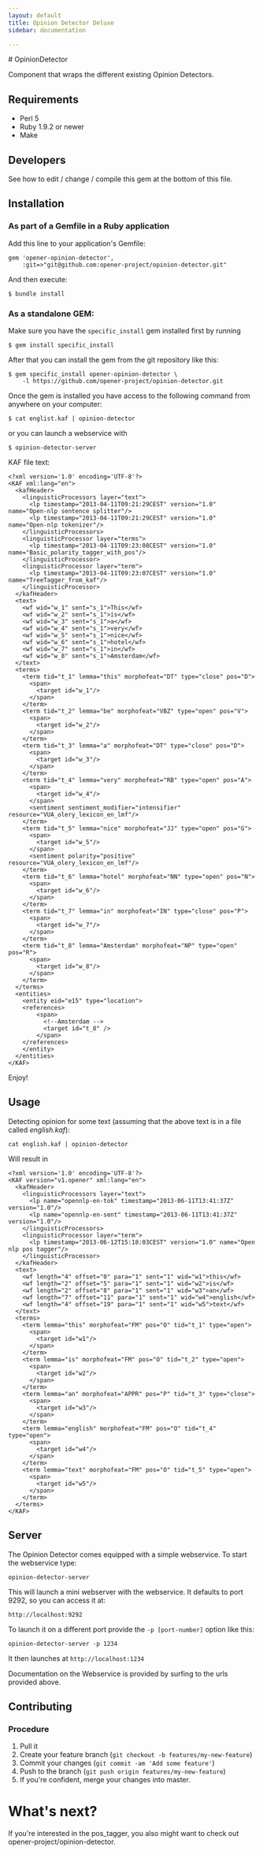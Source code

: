 ```yaml
---
layout: default
title: Opinion Detector Deluxe
sidebar: documentation

---
```




<div id='readme'></div>
# OpinionDetector

Component that wraps the different existing Opinion Detectors.

## Requirements

* Perl 5
* Ruby 1.9.2 or newer
* Make

## Developers

See how to edit / change / compile this gem at the bottom of this file.

## Installation

### As part of a Gemfile in a Ruby application

Add this line to your application's Gemfile:

    gem 'opener-opinion-detector',
        :git=>"git@github.com:opener-project/opinion-detector.git"

And then execute:

    $ bundle install

### As a standalone GEM:

Make sure you have the ```specific_install``` gem installed first by running

    $ gem install specific_install

After that you can install the gem from the git repository like this:

    $ gem specific_install opener-opinion-detector \
        -l https://github.com/opener-project/opinion-detector.git

Once the gem is installed you have access to the following command from
anywhere on your computer:

    $ cat englist.kaf | opinion-detector

or you can launch a webservice with

    $ opinion-detector-server

KAF file text:

    <?xml version='1.0' encoding='UTF-8'?>
    <KAF xml:lang="en">
      <kafHeader>
        <linguisticProcessors layer="text">
          <lp timestamp="2013-04-11T09:21:29CEST" version="1.0" name="Open-nlp sentence splitter"/>
          <lp timestamp="2013-04-11T09:21:29CEST" version="1.0" name="Open-nlp tokenizer"/>
        </linguisticProcessors>
        <linguisticProcessor layer="terms">
          <lp timestamp="2013-04-11T09:23:08CEST" version="1.0" name="Basic_polarity_tagger_with_pos"/>
        </linguisticProcessor>
        <linguisticProcessor layer="term">
          <lp timestamp="2013-04-11T09:23:07CEST" version="1.0" name="TreeTagger_from_kaf"/>
        </linguisticProcessor>
      </kafHeader>
      <text>
        <wf wid="w_1" sent="s_1">This</wf>
        <wf wid="w_2" sent="s_1">is</wf>
        <wf wid="w_3" sent="s_1">a</wf>
        <wf wid="w_4" sent="s_1">very</wf>
        <wf wid="w_5" sent="s_1">nice</wf>
        <wf wid="w_6" sent="s_1">hotel</wf>
        <wf wid="w_7" sent="s_1">in</wf>
        <wf wid="w_8" sent="s_1">Amsterdam</wf>
      </text>
      <terms>
        <term tid="t_1" lemma="this" morphofeat="DT" type="close" pos="D">
          <span>
            <target id="w_1"/>
          </span>
        </term>
        <term tid="t_2" lemma="be" morphofeat="VBZ" type="open" pos="V">
          <span>
            <target id="w_2"/>
          </span>
        </term>
        <term tid="t_3" lemma="a" morphofeat="DT" type="close" pos="D">
          <span>
            <target id="w_3"/>
          </span>
        </term>
        <term tid="t_4" lemma="very" morphofeat="RB" type="open" pos="A">
          <span>
            <target id="w_4"/>
          </span>
          <sentiment sentiment_modifier="intensifier" resource="VUA_olery_lexicon_en_lmf"/>
        </term>
        <term tid="t_5" lemma="nice" morphofeat="JJ" type="open" pos="G">
          <span>
            <target id="w_5"/>
          </span>
          <sentiment polarity="positive" resource="VUA_olery_lexicon_en_lmf"/>
        </term>
        <term tid="t_6" lemma="hotel" morphofeat="NN" type="open" pos="N">
          <span>
            <target id="w_6"/>
          </span>
        </term>
        <term tid="t_7" lemma="in" morphofeat="IN" type="close" pos="P">
          <span>
            <target id="w_7"/>
          </span>
        </term>
        <term tid="t_8" lemma="Amsterdam" morphofeat="NP" type="open" pos="R">
          <span>
            <target id="w_8"/>
          </span>
        </term>
      </terms>
      <entities>
        <entity eid="e15" type="location">
    	<references>
            <span>
              <!--Amsterdam -->
              <target id="t_8" />
            </span>
    	</references>
        </entity>
      </entities>
    </KAF>


Enjoy!

## Usage

Detecting opinion for some text (assuming that the above text is in a file called *english.kaf*):

    cat english.kaf | opinion-detector
    

Will result in

    <?xml version='1.0' encoding='UTF-8'?>
    <KAF version="v1.opener" xml:lang="en">
      <kafHeader>
        <linguisticProcessors layer="text">
          <lp name="opennlp-en-tok" timestamp="2013-06-11T13:41:37Z" version="1.0"/>
          <lp name="opennlp-en-sent" timestamp="2013-06-11T13:41:37Z" version="1.0"/>
        </linguisticProcessors>
        <linguisticProcessor layer="term">
          <lp timestamp="2013-06-12T15:18:03CEST" version="1.0" name="Open nlp pos tagger"/>
        </linguisticProcessor>
      </kafHeader>
      <text>
        <wf length="4" offset="0" para="1" sent="1" wid="w1">this</wf>
        <wf length="2" offset="5" para="1" sent="1" wid="w2">is</wf>
        <wf length="2" offset="8" para="1" sent="1" wid="w3">an</wf>
        <wf length="7" offset="11" para="1" sent="1" wid="w4">english</wf>
        <wf length="4" offset="19" para="1" sent="1" wid="w5">text</wf>
      </text>
      <terms>
        <term lemma="this" morphofeat="FM" pos="O" tid="t_1" type="open">
          <span>
            <target id="w1"/>
          </span>
        </term>
        <term lemma="is" morphofeat="FM" pos="O" tid="t_2" type="open">
          <span>
            <target id="w2"/>
          </span>
        </term>
        <term lemma="an" morphofeat="APPR" pos="P" tid="t_3" type="close">
          <span>
            <target id="w3"/>
          </span>
        </term>
        <term lemma="english" morphofeat="FM" pos="O" tid="t_4" type="open">
          <span>
            <target id="w4"/>
          </span>
        </term>
        <term lemma="text" morphofeat="FM" pos="O" tid="t_5" type="open">
          <span>
            <target id="w5"/>
          </span>
        </term>
      </terms>
    </KAF>
  
## Server

The Opinion Detector comes equipped with a simple webservice. To start the
webservice type:

    opinion-detector-server

This will launch a mini webserver with the webservice. It defaults to port 9292,
so you can access it at:

    http://localhost:9292

To launch it on a different port provide the ```-p [port-number]``` option like
this:

    opinion-detector-server -p 1234

It then launches at ```http://localhost:1234```

Documentation on the Webservice is provided by surfing to the urls provided
above. 


## Contributing

### Procedure

1. Pull it
2. Create your feature branch (`git checkout -b features/my-new-feature`)
3. Commit your changes (`git commit -am 'Add some feature'`)
4. Push to the branch (`git push origin features/my-new-feature`)
5. If you're confident, merge your changes into master.

# What's next? 

If you're interested in the pos_tagger, you also might want to check
out opener-project/opinion-detector.
